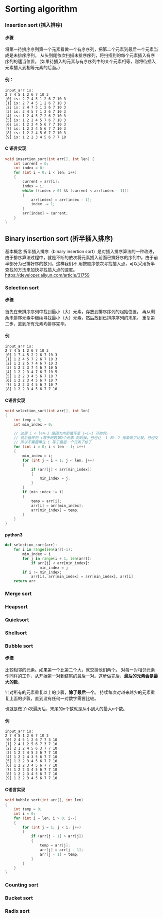 # Sorting algorithm

### Insertion sort (插入排序)
#### 步骤
将第一待排序序列第一个元素看做一个有序序列，把第二个元素到最后一个元素当成是未排序序列。
从头到尾依次扫描未排序序列，将扫描到的每个元素插入有序序列的适当位置。（如果待插入的元素与有序序列中的某个元素相等，则将待插入元素插入到相等元素的后面。）

#### 例：
```
input_arr is:
2 7 4 5 1 2 6 7 10 3
[0] is: 2 7 4 5 1 2 6 7 10 3
[1] is: 2 7 4 5 1 2 6 7 10 3
[2] is: 2 4 7 5 1 2 6 7 10 3
[3] is: 2 4 5 7 1 2 6 7 10 3
[4] is: 1 2 4 5 7 2 6 7 10 3
[5] is: 1 2 2 4 5 7 6 7 10 3
[6] is: 1 2 2 4 5 6 7 7 10 3
[7] is: 1 2 2 4 5 6 7 7 10 3
[8] is: 1 2 2 4 5 6 7 7 10 3
[9] is: 1 2 2 3 4 5 6 7 7 10
```

#### C 语言实现
```c
void insertion_sort(int arr[], int len) {
    int current = 0;
    int index = 0;
    for (int i = 0; i < len; i++)
    {
        current = arr[i];
        index = i;
        while ((index > 0) && (current < arr[index - 1]))
        {
            arr[index] = arr[index - 1];
            index -= 1;
        }
        arr[index] = current;
    }
}
```
## Binary insertion sort (折半插入排序)
基本概念
折半插入排序（binary insertion sort）是对插入排序算法的一种改进，由于排序算法过程中，就是不断的依次将元素插入前面已排好序的序列中。由于前半部分为已排好序的数列，这样我们不 用按顺序依次寻找插入点，可以采用折半查找的方法来加快寻找插入点的速度。
https://developer.aliyun.com/article/31759


### Selection sort
#### 步骤
首先在未排序序列中找到最小（大）元素，存放到排序序列的起始位置。
再从剩余未排序元素中继续寻找最小（大）元素，然后放到已排序序列的末尾。
重复第二步，直到所有元素均排序完毕。

#### 例
```
input_arr is:
2 7 4 5 1 2 6 7 10 3
[0] 1 7 4 5 2 2 6 7 10 3
[1] 1 2 4 5 7 2 6 7 10 3
[2] 1 2 2 5 7 4 6 7 10 3
[3] 1 2 2 3 7 4 6 7 10 5
[4] 1 2 2 3 4 7 6 7 10 5
[5] 1 2 2 3 4 5 6 7 10 7
[6] 1 2 2 3 4 5 6 7 10 7
[7] 1 2 2 3 4 5 6 7 10 7
[8] 1 2 2 3 4 5 6 7 7 10
```

#### C语言实现
```c
void selection_sort(int arr[], int len)
{
    int temp = 0;
    int min_index = 0;

    // 这里 i < len-1 是因为内部循环是 j=i+1 开始的。
    // 最后循环到 i等于倒数第2个元素 的时候，已经让 -1 和 -2 元素做了比较，已经交换过，是有序的；
    // 所以不需要再让 i 等于最后一个元素下标了
    for (int i = 0; i < len - 1; i++)
    {
        min_index = i;
        for (int j = i + 1; j < len; j++)
        {
            if (arr[j] < arr[min_index])
            {
                min_index = j;
            }
        }
        if (min_index != i)
        {
            temp = arr[i];
            arr[i] = arr[min_index];
            arr[min_index] = temp;
        }
    }
}
```

#### python3
``` python
def selection_sort(arr):
    for i in range(len(arr)-1):
        min_index = i
        for j in range(i + 1, len(arr)):
            if arr[j] < arr[min_index]:
                min_index = j
        if i != min_index:
            arr[i], arr[min_index] = arr[min_index], arr[i]
    return arr
```


### Merge sort
### Heapsort
### Quicksort
### Shellsort

### Bubble sort
#### 步骤
比较相邻的元素。如果第一个比第二个大，就交换他们两个。
对每一对相邻元素作同样的工作，从开始第一对到结尾的最后一对。这步做完后，**最后的元素会是最大的数**。

针对所有的元素重复以上的步骤，**除了最后一个**。
持续每次对越来越少的元素重复上面的步骤，直到没有任何一对数字需要比较。

也就是做了n次遍历后，末尾的n个数就是从小到大的最大n个数。

#### 例
```
input_arr is:
2 7 4 5 1 2 6 7 10 3
[0] 2 4 5 1 2 6 7 7 3 10
[1] 2 4 1 2 5 6 7 3 7 10
[2] 2 1 2 4 5 6 3 7 7 10
[3] 1 2 2 4 5 3 6 7 7 10
[4] 1 2 2 4 3 5 6 7 7 10
[5] 1 2 2 3 4 5 6 7 7 10
[6] 1 2 2 3 4 5 6 7 7 10
[7] 1 2 2 3 4 5 6 7 7 10
[8] 1 2 2 3 4 5 6 7 7 10
[9] 1 2 2 3 4 5 6 7 7 10
```
#### C语言实现
```c
void bubble_sort(int arr[], int len)
{
    int temp = 0;
    int i = 0;
    for (int i = len; i > 0; i--)
    {
        for (int j = 1; j < i; j++)
        {
            if (arr[j - 1] > arr[j])
            {
                temp = arr[j];
                arr[j] = arr[j - 1];
                arr[j - 1] = temp;
            }
        }
    }
}
```

### Counting sort
### Bucket sort
### Radix sort

